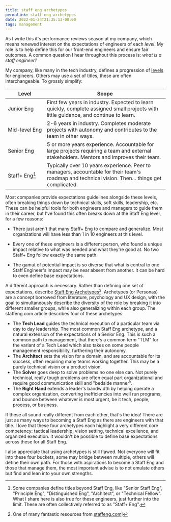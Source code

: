 ```yaml
---
title: staff eng archetypes
permalink: staff-eng-archetypes
date: 2022-01-24T21:35:13-08:00
tags: management
---
```


As I write this it's performance reviews season at my company, which means
renewed interest on the expectations of engineers of each _level_. My role is to
help define this for our front-end engineers and ensure fair outcomes. A common
question I hear throughout this process is: _what is a staff engineer?_

My company, like many in the tech industry, defines a progression of [levels]
for engineers. Others may use a set of titles, these are often interchangeable.
To grossly simplify:

| Level                                                         | Scope                                                                                                                                            |
| ------------------------------------------------------------- | ------------------------------------------------------------------------------------------------------------------------------------------------ |
| <span style="white-space: pre">Junior Eng</span>              | First few years in industry. Expected to learn quickly, complete assigned small projects with little guidance, and continue to learn.            |
| <span style="white-space: pre">Mid-level Eng</span>           | 2-6 years in industry. Completes moderate projects with autonomy and contributes to the team in other ways.                                      |
| <span style="white-space: pre">Senior Eng</span>              | 5 or more years experience. Accountable for large projects requiring a team and external stakeholders. Mentors and improves their team.          |
| <span style="white-space: pre">Staff+ Eng[^staff-plus]</span> | Typically over 10 years experience. Peer to managers, accountable for their team's roadmap and technical vision. Then... things get complicated. |

[^staff-plus]:
    Some companies define titles beyond Staff Eng, like "Senior Staff Eng",
    "Principle Eng", "Distinguished Eng", "Architect", or "Technical Fellow".
    What I share here is also true for these engineers, just further into the
    limit. These are often collectively referred to as "Staff+ Eng".

Most companies provide expectations guidelines alongside these levels, often
breaking things down by technical skills, soft skills, leadership, etc. These
can be helpful tools for both engineers and managers to guide them in their
career, but I've found this often breaks down at the Staff Eng level, for a few
reasons:

- There just aren't that many Staff+ Eng to compare and generalize. Most
  organizations will have less than 1 in 10 engineers at this level.

- Every one of these engineers is a different person, who found a unique impact
  relative to what was needed and what they're good at. No two Staff+ Eng follow
  exactly the same path.

- The gamut of potential impact is so diverse that what is central to one Staff
  Engineer's impact may be near absent from another. It can be hard to even
  define base expectations.

A different approach is necessary. Rather than defining one set of expectations,
describe [Staff Eng Archetypes]<wbr/>[^staffeng.com]. Archetypes (or Personas)
are a concept borrowed from literature, psychology and UX design, with the goal
to simultaneously describe the diversity of the role by breaking it into
different smaller groups, while also generalizing within each group. The
staffeng.com article describes four of these archetypes:

[^staffeng.com]:
    One of many fantastic resources from [staffeng.com](https://staffeng.com/)!

- The **Tech Lead** guides the technical execution of a particular team via day
  to day leadership. The most common Staff Eng archetype, and a natural
  extension of the expectations of a Senior Eng. This is such a common path to
  management, that there's a common term "TLM" for the variant of a Tech Lead
  which also takes on some people management responsibility, furthering their
  autonomy.
- The **Architect** sets the vision for a domain, and are accountable for its
  success, often requiring many teams working together. This may be a purely
  technical vision or a product vision.
- The **Solver** goes deep to solve problems no one else can. Not purely
  technical, really tough problems are often equal part organizational and
  require good communication skill and "bedside manner".
- The **Right Hand** extends a leader's bandwidth by helping operate a complex
  organization, converting inefficiencies into well run programs, and bounce
  between whatever is most urgent, be it tech, people, process, or business.

If these all sound really different from each other, that's the idea! There are
just as many ways to becoming a Staff Eng as there are engineers with that
title. I love that these four archetypes each highlight a very different core
competency: tactical leadership, vision setting, technical excellence, and
organized execution. It wouldn't be possible to define base expectations across
these for all Staff Eng.

I also appreciate that using archetypes is still flawed. Not everyone will fit
into these four buckets, some may bridge between multiple, others will define
their own path. For those with aspirations to become a Staff Eng and those that
manage them, the most important advise is to not emulate others but find and
lean into your own strengths.

[levels]: https://www.levels.fyi/
[staff eng archetypes]: https://staffeng.com/guides/staff-archetypes
